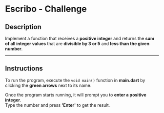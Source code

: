 # Escribo - Challenge

## Description

Implement a function that receives a **positive integer** and returns the **sum of all integer values** that are **divisible by 3 or 5** and **less than the given number**.

---

## Instructions

To run the program, execute the `void main()` function in **main.dart** by clicking the **green arrows** next to its name.

Once the program starts running, it will prompt you to **enter a positive integer**.  
Type the number and press **'Enter'** to get the result.


